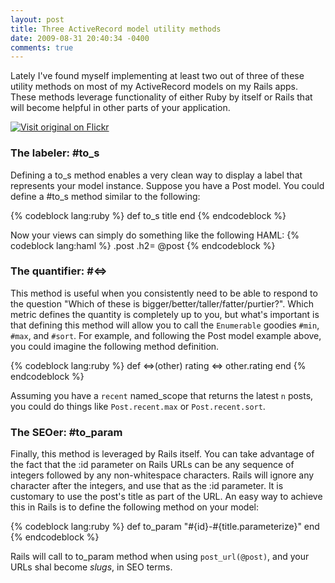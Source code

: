 ```yaml
---
layout: post
title: Three ActiveRecord model utility methods
date: 2009-08-31 20:40:34 -0400
comments: true
---
```


Lately I've found myself implementing at least two out of three of these utility methods on most of my ActiveRecord models on my Rails apps. These methods leverage functionality of either Ruby by itself or Rails that will become helpful in other parts of your application.

<a href="http://www.flickr.com/photos/adams_views/3096986188/"><img src="http://farm4.static.flickr.com/3057/3096986188_0599337f47.jpg" title="Visit original on Flickr"></a>
### The labeler: #to_s

  Defining a to_s method enables a very clean way to display a label that represents your model instance. Suppose you have a Post model. You could define a #to_s method similar to the following:

{% codeblock lang:ruby %}
def to_s
  title
end
{% endcodeblock %}

Now your views can simply do something like the following HAML:
{% codeblock lang:haml %}
.post
  .h2= @post
{% endcodeblock %}

### The quantifier: #<=>

This method is useful when you consistently need to be able to respond to the question "Which of these is bigger/better/taller/fatter/purtier?". Which metric defines the quantity is completely up to you, but what's important is that defining this method will allow you to call the <code>Enumerable</code> goodies <code>#min</code>, <code>#max</code>, and <code>#sort</code>. For example, and following the Post model example above, you could imagine the following method definition.

{% codeblock lang:ruby %}
def <=>(other)
  rating <=> other.rating
end
{% endcodeblock %}

Assuming you have a <code>recent</code> named_scope that returns the latest <code>n</code> posts, you could do things like <code>Post.recent.max</code> or <code>Post.recent.sort</code>.

### The SEOer: #to_param

Finally, this method is leveraged by Rails itself. You can take advantage of the fact that the :id parameter on Rails URLs can be any sequence of integers followed by any non-whitespace characters. Rails will ignore any character after the integers, and use that as the :id parameter. It is customary to use the post's title as part of the URL. An easy way to achieve this in Rails is to define the following method on your model:

{% codeblock lang:ruby %}
def to_param
  "#{id}-#{title.parameterize}"
end
{% endcodeblock %}

Rails will call to to_param method when using <code>post_url(@post)</code>, and your URLs shal become *slugs*, in SEO terms.
